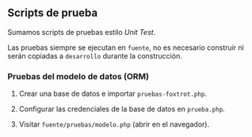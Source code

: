 ## Scripts de prueba

Sumamos scripts de pruebas estilo *Unit Test*.

Las pruebas siempre se ejecutan en `fuente`, no es necesario construir ni serán copiadas a `desarrollo` durante la construcción.

### Pruebas del modelo de datos (ORM)

1. Crear una base de datos e importar `pruebas-foxtrot.php`.

2. Configurar las credenciales de la base de datos en `prueba.php`.

3. Visitar `fuente/pruebas/modelo.php` (abrir en el navegador).
